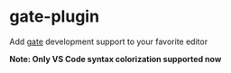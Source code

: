 # gate-plugin
Add [gate](https://gate.ac.uk/) development support to your favorite editor

**Note: Only VS Code syntax colorization supported now**
